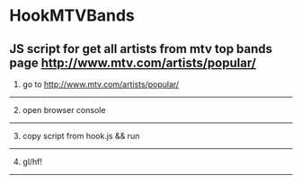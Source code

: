 HookMTVBands
============

JS script for get all artists from mtv top bands page http://www.mtv.com/artists/popular/
-------
1) go to http://www.mtv.com/artists/popular/
-------
2) open browser console
-------
3) copy script from hook.js && run
-------
4) gl/hf! 
-------
